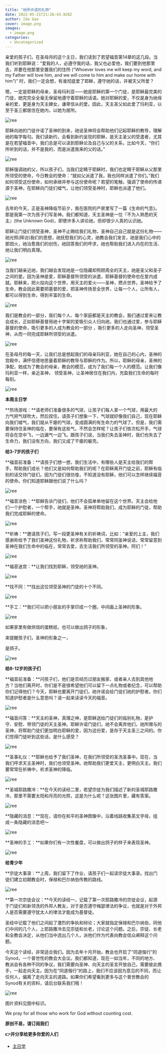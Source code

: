 ```yaml
---
title: "祂所许诺的礼物"
date: 2022-05-21T21:26:43.928Z
author: Ida Gao
cover: image.png
images:
  - image.png
categories:
  - Uncategorized
---
```


亲爱的孩子们，在圣母月的这个主日，我们读到了若望福音第14章的这几段。当我们听到耶稣说：“爱我的人，必遵守我的话，我父也必爱他，我们要到他那里去，并要在他那里安置我们的住所 (“Whoever loves me will keep my word, and my Father will love him, and we will come to him and make our home with him”)” 时，我们一定会想，有谁彻底爱了耶稣，遵守祂的话，并被天父所爱？  

<!--more-->

嗯，一定是耶稣的母亲，圣母玛利亚——她是耶稣的第一个门徒，是耶稣最完美的门徒，她完完全全毫无保留地遵守着耶稣的话语。她对耶稣的爱，不仅是身为祂母亲的爱，更是身为天主婢女，谦卑信从的爱。因此，天主圣父如此爱了玛利亚，以至于圣三都居住在她内，以她为居所。

![ree](https://static.wixstatic.com/media/ec8b63_862d46716dc6425e9eac8db63fd454fa~mv2.jpg)

耶稣向祂的门徒许诺了圣神的到来，祂说圣神将会帮助他们记起耶稣的教导，理解祂的每字每句。我们读新约，会看到新约呈现的耶稣，是天主圣父的受遣者，尤其是在若望福音中，我们总是可以读到耶稣论及自己与父的关系，比如今天，“你们所听到的话，并不是我的，而是派遣我来的父的话。”

![ree](https://static.wixstatic.com/media/ec8b63_d32d03f57a744c3d8415cf74b74b1c03~mv2.jpg)

耶稣强调祂的父，所以孩子们，当我们定睛于耶稣时，我们也定睛于耶稣从父那里所领受的使命，今日教会的使命：“就如父派遣了我，我也同样派遣了你们。”我们如何领受这份使命，如何承继并参与这份使命呢？若望的笔触，强调了使命的传递源于圣神，在耶稣向门徒们嘘气，让他们领受圣神时，耶稣也派遣了他们。

![ree](https://static.wixstatic.com/media/ec8b63_73b0cf8063c645ad8686d2c6a7d6a6a2~mv2.png)

去年的今天，正是圣神降临节前夕，我在医院的产房里写了一篇《生命的气息》。那是我第一次为孩子们写圣神。我们都知道，天主圣神是一位『不为人熟悉的天主』(the Unknown God)，即使许多人讲论祂，但却很少人真的认识祂。

  

耶稣让门徒们领受圣神，圣神不止赐给我们礼物，圣神自己自己就是这份礼物——祂光照(拜访)我们的思想，祂抚慰我们的心灵，祂教会我们发言，祂是我们心中的那团火，祂治愈我们的创伤，祂回答我们的呼求，祂也帮助我们进入内在的生活、祂让我们明白真理。

![ree](https://static.wixstatic.com/media/ec8b63_c0e2488fd35f430f87fa3062fc0c9164~mv2.png)

当我们越亲近祂，我们越会发现祂是一位隐藏却照顾周全的天主，祂是圣父和圣子之间的爱。因为圣神是爱，耶稣基督所领受的派遣，耶稣基督的使命也在爱内成就。耶稣来，把火投向这个世界，用天主的爱火——圣神，燃点世界。圣神给予了生命，教会因此需要把基督的爱，把圣神传扬至全世界，让每一个人，让所有人，都可以得到生命，得到丰富的生命。

![ree](https://static.wixstatic.com/media/ec8b63_35fd8af6c1ab4c2f999bc8d976c78a1d~mv2.png)

我们是教会的一部分，我们每个人、每个家庭都是天主的教会，我们通过爱来让教会成长，正如耶稣基督用祂十字架的爱吸引众人归向祂，我们也通过爱，参与耶稣基督的使命，吸引更多的人成为教会的一部分 ，吸引更多的人走向圣神，领受圣神，从而一同完成耶稣所领受的派遣。

![ree](https://static.wixstatic.com/media/ec8b63_27c6c88e5675499a91207bb76b451212~mv2.png)

在圣母月的每一天，让我们总是想起我们的母亲玛利亚，她在自己的心内，圣神的宫殿中，满怀信德地思量着耶稣的教导与耶稣的作为。所以，耶稣的母亲，圣神的净配，她成为了教会的母亲，教会的模范，成为了我们每一个人的模范。让我们像玛利亚一样，亲近圣神， 领受圣神，让圣神居住在我们内，充盈我们生命的每时每刻。

![ree](https://static.wixstatic.com/media/ec8b63_ce4275d7bcd04a5f857cbafddc046ddc~mv2.png)

  

**本周主日学**

  

**热场游戏：**请老师们准备很多的气球，让孩子们每人拿一个气球，用最大的力气把气球吹大，然后捏住。请孩子们想象一下，气球就好像我们自己，现在耶稣向我们嘘气，我们就从干瘪的气球，变成圆满的有生命力的气球了。但是，我们需要保持住圣神的临在，要保有这些气，不然会怎样呢？让孩子们依次松开手，气球将会在空中飞，一边漏气一边飞。跟孩子们说，当我们失去圣神时，我们也失去了生命力，我们没有方向，我们又成了干瘪的躯壳。

  

**给3-7岁的孩子们**

  

**福音前准备：**请孩子们想一想，我们生活中，有哪些人是天主给我们的帮手，帮助我们成长？他们又是如何帮助我们的呢？在耶稣离开门徒之前，耶稣有临别的话交待门徒们。因为门徒们很彷徨，不知道没有耶稣，他们可以怎样继续福音的使命。你们知道耶稣跟他们说了什么吗？

![ree](https://static.wixstatic.com/media/ec8b63_66f73f000bf1410d9bfdf3d32ffcd5d8~mv2.png)

**福音涂色：**耶稣告诉门徒们，他们不会孤单单地留在这个世界。天主会给他们一个护慰者，一个帮手，祂就是圣神。圣神将帮助我们，成为耶稣的门徒，帮助我们完成耶稣的使命。

![ree](https://static.wixstatic.com/media/ec8b63_e7a62769c341434b8c9eff75dc95c30c~mv2.png)

**祈祷：**邀请孩子们，写一段更圣神有关的祈祷词，比如：“亲爱的上主，我们感谢祢给予了我们圣神这份礼物，祈求祢帮助我们，常常同圣神说话，常常留意到圣神在我们生命中的临在，常常去爱，去生活我们所领受的圣神。阿们！”

![ree](https://static.wixstatic.com/media/ec8b63_03da065ea4e24e23b6f8445d67364fff~mv2.png)

**福音迷宫：**让我们找到耶稣，领受祂的圣神。

![ree](https://static.wixstatic.com/media/ec8b63_b154a478a1754b7194467af3e6130a96~mv2.png)

**找不同：**找出这位领受圣神的门徒的十个不同。

![ree](https://static.wixstatic.com/media/ec8b63_06a14ef6f76c4c34ac453e2f8f62d6ed~mv2.png)

**手工：**我们可以把小朋友的手掌印成一个圈，中间画上圣神的形象。

![ree](https://static.wixstatic.com/media/ec8b63_e49da7c3f7784a2b9ffbe3d7dd71d0b2~mv2.png)

如果家里有做烘焙的蛋糕纸，也可以做出鸽子的形象，

来提醒孩子们，圣神的形象之一，

是鸽子。

![ree](https://static.wixstatic.com/media/ec8b63_5e04a686952f412d85f5a6f1e4b1d1ee~mv2.png)

  

**给8-12岁的孩子们**  

**福音前准备：**问孩子们，他们是否经历过朋友搬家、或者亲人去到其他地方？当他们离开时，你们是不是很希望他们可以留下一点礼物或者纪念，可以帮助你们记得他们？今天，耶稣也要离开门徒们，祂许诺会给门徒们祂的护慰者。你们知道护慰者是什么意思吗？请一起来读读今天的福音。

![ree](https://static.wixstatic.com/media/ec8b63_a98e8ec40a85468d83a8e70fdf494036~mv2.png)

**福音问答：**天主的圣神，真理之神，是耶稣送给门徒们的临别礼物，是护守、安慰、带领门徒的天主圣神。耶稣许诺门徒们，祂不会离弃他们，祂所赠与的圣神，将帮助门徒们更加明白耶稣的爱，因为这份爱，是存于天主圣三之间的。你们觉得门徒听到这些话，是什么感受？

![ree](https://static.wixstatic.com/media/ec8b63_ca804286f4d3425cb7a5f8e6e351c4fd~mv2.png)

**圣事礼仪：**耶稣也给予了我们圣神，在我们所领受的圣洗圣事中。现在，当我们呼求天主圣神时，我们也领受圣神。祂帮助我们更爱天主，更明白天主。我们要常常在祈祷中，祈求圣神的降临。

![ree](https://static.wixstatic.com/media/ec8b63_34e7580ace6a423b82ff8f96b43633b2~mv2.png)

**圣城耶路撒冷：**在今天的读经二里，若望宗徒为我们描述了新的圣城耶路撒冷，那里不需要太阳和月亮的光照，这是为什么呢？这张图片里，藏有答案。

![ree](https://static.wixstatic.com/media/ec8b63_32a044fe0c9c481b979693437cdd81bd~mv2.png)

**隐藏的消息：**现在，请你在和平的圣神图像中，沿着线路收集英文字母，组成一条隐藏的消息吧～

![ree](https://static.wixstatic.com/media/ec8b63_f6568ad129564c649162e2358c7bd04c~mv2.png)

**圣神的手工：**如果你们有一次性餐盘，可以做出鸽子的样子来表现圣神。

![ree](https://static.wixstatic.com/media/ec8b63_bb26b3a6fc304de6a61527f639b812de~mv2.png)

  

**给青少年**  

**宗徒大事录：**上周，我们留下了作业，请孩子们一起读宗徒大事录。找出门徒们建立初期教会时，保禄和巴尔纳伯传教的路线。

![ree](https://static.wixstatic.com/media/ec8b63_974bf2c506224146b3c0bbcc24e8131c~mv2.png)

**第一次宗徒会议：**今天的读经一，记载了第一次耶路撒冷的宗徒会议，起源于门徒们和新领洗的外邦人教友，对于是否遵守梅瑟律法的争议，也就是对于外邦人是否需要遵守犹太人的律法才能成为基督徒。

  

圣经中记载了他们之间起了激烈的争执和辩论；大家就指定保禄和巴尔纳伯，同他们中间的几个人，上耶路撒冷去见宗徒和长老，讨论这个问题。之后，宗徒、长老和全教会决定，从他们当中选出几个人，派他们作为代表向教会信众阐释这个问题。

  

今天这个读经，非常适合我们。因为去年十月开始，教会也开启了“同道偕行”的Synod，一个普世性的教会大会议。我们都知道，现在一如当年，不同的地方、教派会有各种不同的争议，我们需要向圣神、向天主的圣言开放自己，需要彼此携手，一起走向天主。因为在“同道偕行”的路上，我们不应该因为意见的不同，而让任何人，偏离了走向天主的道路。如果你们希望看到更多与这个普世教会的Synod有关的资料，请后台联系我们哦！

![ree](https://static.wixstatic.com/media/ec8b63_26f35745c57c4e2cb610c5a8b6666940~mv2.png)

  

  

图片资料见图中标识。

We pray for all those who work for God without counting cost.

**原创不易，请订阅我们**

**👉并分享给更多你爱的人们**

*   [主日学](https://www.urloveinme.com/首頁/categories/主日学)
